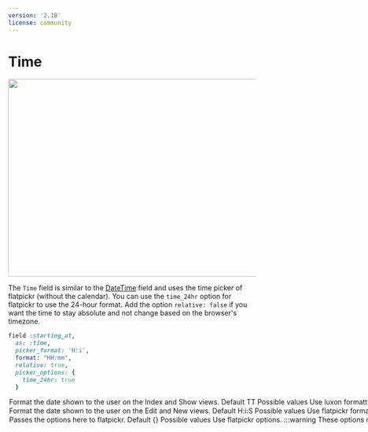 ```yaml
---
version: '2.18'
license: community
---
```


# Time

<!-- Replace this image with one of the Time field -->
<Image src="/assets/img/fields/time.png" width="1674" height="402" alt="" />

The `Time` field is similar to the [DateTime](./date_time) field and uses the time picker of flatpickr (without the calendar). You can use the `time_24hr` option for flatpickr to use the 24-hour format. Add the option `relative: false` if you want the time to stay absolute and not change based on the browser's timezone.

```ruby
field :starting_at,
  as: :time,
  picker_format: 'H:i',
  format: "HH:mm",
  relative: true,
  picker_options: {
    time_24hr: true
  }
```


<Option name="`format`">

Format the date shown to the user on the `Index` and `Show` views.

#### Default

`TT`

#### Possible values

Use [`luxon`](https://moment.github.io/luxon/#/formatting?id=table-of-tokens) formatting tokens.
</Option>

<Option name="`picker_format`">

Format the date shown to the user on the `Edit` and `New` views.

#### Default

`H:i:S`

#### Possible values

Use [`flatpickr`](https://flatpickr.js.org/formatting) formatting tokens.
</Option>

<Option name="`picker_options`;">

Passes the options here to [flatpickr](https://flatpickr.js.org/).

#### Default

`{}`

#### Possible values

Use [`flatpickr`](https://flatpickr.js.org/options) options.

:::warning
These options may override other options like `picker_options`.
:::

</Option>
